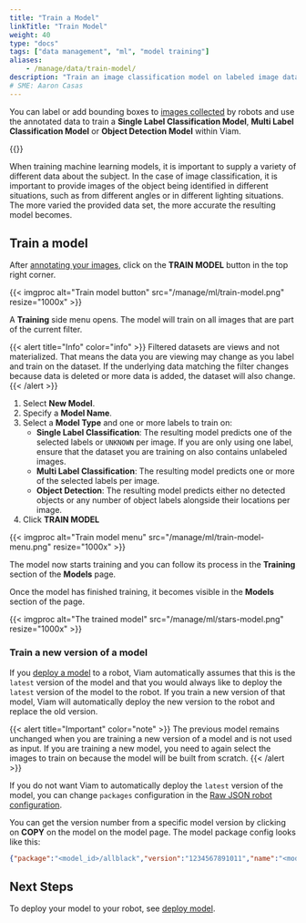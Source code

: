 ```yaml
---
title: "Train a Model"
linkTitle: "Train Model"
weight: 40
type: "docs"
tags: ["data management", "ml", "model training"]
aliases:
    - /manage/data/train-model/
description: "Train an image classification model on labeled image data."
# SME: Aaron Casas
---
```


You can label or add bounding boxes to [images collected](../../../services/data/configure-data-capture/) by robots and use the annotated data to train a **Single Label Classification Model**, **Multi Label Classification Model** or **Object Detection Model** within Viam.

{{<youtube embed_url="https://www.youtube-nocookie.com/embed/CP14LR0Pq64">}}

When training machine learning models, it is important to supply a variety of different data about the subject.
In the case of image classification, it is important to provide images of the object being identified in different situations, such as from different angles or in different lighting situations.
The more varied the provided data set, the more accurate the resulting model becomes.

## Train a model

After [annotating your images](/manage/data/label/), click on the **TRAIN MODEL** button in the top right corner.

{{< imgproc alt="Train model button" src="/manage/ml/train-model.png" resize="1000x" >}}

A **Training** side menu opens.
The model will train on all images that are part of the current filter.

{{< alert title="Info" color="info" >}}
Filtered datasets are views and not materialized.
That means the data you are viewing may change as you label and train on the dataset.
If the underlying data matching the filter changes because data is deleted or more data is added, the dataset will also change.
{{< /alert >}}

1. Select **New Model**.
2. Specify a **Model Name**.
3. Select a **Model Type** and one or more labels to train on:
    - **Single Label Classification**: The resulting model predicts one of the selected labels or `UNKNOWN` per image.
      If you are only using one label, ensure that the dataset you are training on also contains unlabeled images.
    - **Multi Label Classification**: The resulting model predicts one or more of the selected labels per image.
    - **Object Detection**: The resulting model predicts either no detected objects or any number of object labels alongside their locations per image.
4. Click **TRAIN MODEL**

{{< imgproc alt="Train model menu" src="/manage/ml/train-model-menu.png" resize="1000x" >}}

The model now starts training and you can follow its process in the **Training** section of the **Models** page.

Once the model has finished training, it becomes visible in the **Models** section of the page.

{{< imgproc alt="The trained model" src="/manage/ml/stars-model.png" resize="1000x" >}}

### Train a new version of a model

If you [deploy a model](../../../services/ml/) to a robot, Viam automatically assumes that this is the `latest` version of the model and that you would always like to deploy the `latest` version of the model to the robot.
If you train a new version of that model, Viam will automatically deploy the new version to the robot and replace the old version.

{{< alert title="Important" color="note" >}}
The previous model remains unchanged when you are training a new version of a model and is not used as input.
If you are training a new model, you need to again select the images to train on because the model will be built from scratch.
{{< /alert >}}

If you do not want Viam to automatically deploy the `latest` version of the model, you can change `packages` configuration in the [Raw JSON robot configuration](../../configuration/#the-config-tab).

You can get the version number from a specific model version by clicking on **COPY** on the model on the model page.
The model package config looks like this:

```json
{"package":"<model_id>/allblack","version":"1234567891011","name":"<model_name>"}
```

## Next Steps

To deploy your model to your robot, see [deploy model](../../../services/ml/).
